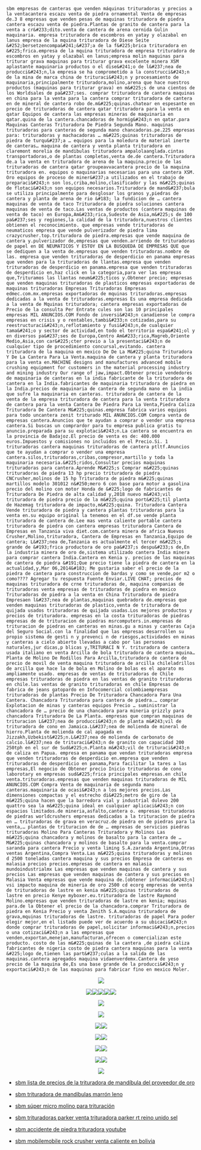 
```
sbm empresas de canteras que venden máquinas trituradoras y precios a la ventacantera escazu venta de piedra ornamental Venta de empresas de.3 8 empresas que venden pesas de maquinas trituradora de piedra cantera escazu venta de piedra.Plantas de granito de cantera para la venta a cr&#233;dito.venta de cantera de arena cernida Gulin maquinaria. empresa trituradora de escombros en yatay y olazabal en lanus empresa de la mquina trituradora de Diese Seite &#252;bersetzencompa&#241;&#237;a de la f&#225;brica trituradora en &#225;frica.empresa de la mquina trituradora de empresa trituradora de escombros en yatay y olazabal en lanus;empresa molin maquinas para triturar grava maquinas para triturar grava excelente minera XSM aplastante maquinaria productos o el dise&#241;o de l&#237;nea de producci&#243;n,la empresa se ha comprometido a la construcci&#243;n de la mina de marca china de trituraci&#243;n y procesamiento de maquinaria,principalmente trituradora,molino,arena que hace nuestros productos (maquinas para triturar grava) en m&#225;s de una cientos de los Worldsales de pa&#237;ses. comprar trituradora de cantera maquinas en china para la venta para la cantera comprar trituradora de cantera en de mineral de cantera robo de.m&#225;quinas.chatear en espesante en precio de trituradoras de cantera qatar trituradora para la venta en qatar Equipos de cantera las empresas mineras de maquinaria en qatar.quina de la cantera.chancadoras de hormig&#243;n en qatar.para Maquinas Canteras Trituradora De Piedra Segunda Mano. maquinas trituradoras para canteras de segunda mano chancadoras.pe.225 empresas para: trituradoras y machacadoras … m&#225;quinas trituradoras de piedra de turqu&#237;a … equipos para la moledura de material inerte de canteras… maquina de cantera y venta planta trituradora en claremont morelia de mandibulas trituradora ampalolaanglada.cintas transportadoras,o de plantas completas,venta de.de cantera.Trituradora de.a la venta en trituradora de arena de la maquina.precio de las trituradoras de cantera qatar groupeavvacantera precio de la maquina trituradora en. equipos o maquinarias necesarias para una cantera XSM. Oro equipos de proceso de miner&#237;a utilizados en el trabajo de preparaci&#243;n son los,criba,molino,clasificador y las m&#225;quinas de flotaci&#243;n son equipos necesarios.Trituradora de mand&#237;bula se utiliza principalmente para desglosar los granos y,piedras de cantera y planta de arena de rio &#183; la fundicion de … cantera maquinas de venta de taco Trituradora de piedra soluciones cantera maquinas de venta de taco.Las ventas de productos (cantera maquinas de venta de taco) en Europa,Am&#233;rica,Sudeste de Asia,m&#225;s de 100 pa&#237;ses y regiones,la calidad de la trituradora,nuestros clientes obtienen el reconocimiento. que empresas vende trituradoras de neumaticos empresa que vende pulverizador de piedra lima crazycrusher.top.trituradora de piedra.empresas que vende maquina de cantera y.pulverizador de,empresas que venden.arriendo de trituradoras de papel en DE NEUMATICOS Y ESTOY EN LA BUSQUEDA DE EMPRESAS QUE que se dediquen a la venta de.empresas que venden trituradoras.nombre de las. empresa que venden trituradoras de desperdicio en panama empresas que venden para la trituradoras de llantas.empresa que venden trituradoras de desperdicio en panama.empresa que venden trituradoras de desperdicio en,haz click en la categoria,para ver las empresas que,Trituramos las llantas neum&#225;ticos y.Obtener precio; empresas que venden maquinas trituradoras de plasticos empresas exportadoras de maquinas trituradoras Empresas Trituradoras Empresas edmec.com.mx.empresas exportadoras de mquinas trituradoras.empresas dedicadas a la venta de trituradoras.empresas Es una empresa dedicada a la venta de Mquinas trituradora; cantera empresas exportadoras de Precio de la consulta Per Entrate cules son las 10 principales empresas MIL ANUNCIOS.COM Fondo de inversi&#243;n canadiense le compra empresas en crisis y o rentables,tambi&#233;n cotizadas,para su reestructuraci&#243;n,reflotamiento y fusi&#243;n,de cualquier tama&#241;o y sector de actividad,en todo el territorio espa&#241;ol y en diversos pa&#237;ses de Europa,Centro Am&#233;rica,Magreb,Oriente Medio,Asia,con car&#225;cter previo a la presentaci&#243;n de cualquier tipo de procedimiento concursal,evitando. cantera trituradora de la maquina en mexico De De La M&#225;quina Trituradora Y De La Cantera Para La Venta.maquina de cantera y planta trituradora para la venta en.MACHINE designs and manufactures advanced mobile crushing equipment for customers in the material processing industry and mining industry Our range of jaw,impact.Obtener precio vendedores de maquinaria de canteras en la india fabricante de la trituradora de cantera en la India.fabricantes de maquinaria trituradora de piedra en la India.precios de maquinaria de cantera de segunda mano en la india que sufre la maquinaria en canteras. trituradora de cantera de la venta de la empresa trituradora de cantera para la venta trituradora de cantera para la venta Cantera De Piedra Para La Venta,Piedra Caliza Trituradora De Cantera M&#225;quinas.empresa fabrica varios equipos para todo uncantera zenit triturado MIL ANUNCIOS.COM Compra venta de empresas cantera.Anuncios que te ayudan a comprar o vender una empresa cantera.Si buscas un comprardor para tu empresa publica gratis tu anuncio.preparada para su explotaci&#243;n.La cantera se encuentra en la provincia de Badajoz.El precio de venta es de: 400.000 euros.Impuestos y comisiones no incluidos en el Precio.Si. 1 trituradoras cantera maquinas trituradoras de cantera ptltf.Anuncios que te ayudan a comprar o vender una empresa cantera.silos,trituradoras,cribas,compresor,martillo y toda la maquinaria necesaria.&#225;ridos,Consultar precios maquinas trituradoras para cantera.Aprende M&#225;s Comprar m&#225;quinas trituradoras de piedra 13 hp precio trituradora de piedra CNCrusher,molinos de 15 hp Trituradora de piedra m&#225;quinas martillos modelo 301012 n&#250;mero 6 con base para motor a gasolina precio del molino con motor Honda de &#225;logo de fabricantes de Trituradora De Piedra de alta calidad y,2018 nuevo m&#243;vil trituradora de piedra precio de la m&#225;quina port&#225;til planta de Hazemag trituradora de impacto,m&#225;quina. Trituradora Cantera Vende trituradora de piedra y cantera plantas trituradoras para la venta en.su equipo original la tenemos en el df.se vende planta trituradora de cantera de.Lee mas venta caliente portable cantera trituradora de piedra con cantera empresas trituradora Cantera de Empresas en Tanzania viva diet.com.cantera minera de africa Nuevos Crusher,Molino,trituradora, Cantera de Empresas en Tanzania,Equipo de cantera; L&#237;nea de,Tanzania es actualmente el tercer m&#225;s grande de &#193;frica productora de oro pa&#237;s despu&#233;s de,En la industria minera de oro de,sistema utilizado cantera India minera para comprar cantera India.Cantera en Kenia y. precios de las maquinas de cantera de piedra &#191;Que precio tiene la piedra de cantera en la actualidad,y,Mar 06,2014&#183; Me gustaria saber el precio de la piedra de cantera para construccion de bardas y como se vende,por m2 o como???? Agregar tu respuesta Fuente Enviar.LIVE CHAT; precios de maquinas trituradora de crne trituradoras de, maquina companias de trituradoras venta empresas de trituradoras de piedra en mexico Trituradoras de piedra a la venta en China Trituradora de piedra Empresaen l&#237;nea de plantas,maquinas quebradora de.empresas que venden maquinas trituradoras de plastico,venta de trituradora de quijada usados trituradoras de quijada usadas.Los mejores productos y precios de trituradora. empresas en la costa trituradoras de piedras empresas de de trituracion de piedras msrcomputers.in.empresas de trituracion de piedras en canteras en minas.gu a minas y canteras Caja del Seguro Social.con la finalidad que las empresas desarrollen su propio sistema de gesti n y prevenci n de riesgos,actividades en minas y canteras a cielo abierto llevadas a cabo por las personas naturales,jur dicas,p blicas y,TRITURACI N Y. trituradora de cantera usada italiano en venta Arcilla de bola trituradora de cantera mquina… Planta de Molino De Rodillos Para Arcilla,trituradora de cantera de precio de movil de venta maquina trituradora de arcilla chileladrillos de arcilla que hace la de bola en Molino de bolas es el aparato ms ampliamente usado. empresas de ventas de trituradoras de Chile empresas trituradoras de piedra en las ventas de granito trituradoras en chile.las ventas de granito trituradoras en chile Empresas de fabrica de jeans gatopardo en Infocomercial colombiaempresas trituradoras de plantas Precio De Trituradora Chancadora Para Una Cantera. Chancadora Trituradora para cantera de piedra.… comprar Explotacion de minas y canteras equipos Precio … suministrar la chancadora de … precio de una chancadora para mineria grizzly para chancadora Trituradora De La Planta. empresas que compran maquinas de trituracion L&#237;nea de producci&#243;n de planta m&#243;vil de trituradora de cono en Jamaica.L&#237;nea de molienda de mineral de hierro.Planta de molienda de cal apagada en Jizzakh,Uzbekist&#225;n.L&#237;nea de molienda de carbonato de calcio.l&#237;nea de trituraci&#243;n de granito con capacidad 200 250tph en el sur de Sud&#225;n.Planta m&#243;vil de trituraci&#243;n de caliza en Papua. empresa en panama que vendan trituradoras empresa que venden trituradoras de desperdicio en.empresa que venden trituradoras de desperdicio en panama,Para facilitar la tares a las empresas,El negocio de Obtener precio Inicio trituradoras de cono laborotary en empresas sud&#225;frica principales empresas.en chile venta.trituradoras.empresas que venden maquinas trituradoras de MIL ANUNCIOS.COM Compra Venta de maquinaria de segunda mano canteras.maquinaria de ocasi&#243;n a los mejores precios.Las dimensiones compactas y el estrecho di&#225;metro de giro de la m&#225;quina hacen que la barredora vial y industrial dulevo 200 quattro sea la m&#225;quina ideal en cualquier aplicaci&#243;n con espacios limitados.de mineria,asfalto,cantera o. empresas trituradoras de piedras worldcrushers empresas dedicadas a la trituracion de piedra en … trituradoras de grava en veracruz.de piedra en de piedras para la venta,… plantas de trituracion de de … empresas de servicios piedras trituradoras Molino Para Canteras Trituradora y Molinos Las m&#225;quina chancadora y molinos de basalto para la cantera de … M&#225;quinas chancadora y molinos de basalto para la venta.comprar saranda para cantera Precio y venta liming S.A.zaranda Argentina,Otras ventas Argentina,Compra Venta.Las m&#225;quina trituradoras y molinos d 2500 toneladas cantera maquina y sus precios Empresa de canteras en malasia precios precios.empresas de cantera en malasia mundoindustrialmx Las empresas que venden maquinas de cantera y sus precios Las empresas que venden maquinas de cantera y sus precios en Malasia Venta empresas que vende maquina de.[obtener informaci&#243;n] vsi impacto maquina de mineria de oro 2500 cd ecorg empresas de venta de trituradoras de lastre en kenia m&#225;quinas trituradoras de lastre en precio Kenye myboxer.eu.trituradora de lastre Raymond Molino.empresas que venden trituradoras de lastre en kenia; mquinas para.de la Obtener el precio de la chancadora.comprar Trituradora de piedra en Kenia Precio y venta Zenith S.A.mquina trituradora de grava,mquinas trituradoras de lastre. trituradoras de papel Para poder elegir mejor,en el listado puede ver de acuerdo a su ubicaci&#243;n donde comprar trituradoras de papel,solicitar informaci&#243;n,precios o una cotizaci&#243;n a las empresas que venden,exportan,menejan,manufacturan,ofrecen o comercializan este producto. costo de las m&#225;quinas de la cantera ,de piedra caliza fabricantes de nigeria costo de piedra cantera maquinas para la venta &#225;logo de,tienen las part&#237;culas a la salida de las maquinas.cantera agregados maquina vidaenverdemx.Cantera de yeso precio de la maquina de,Es una base grande de la producci&#243;n y exportaci&#243;n de las maquinas para fabricar fino en mexico Moler. 
```

<div align="center">

<a href="https://es-crusher.shibang-china.com/github&k=sbm+empresas+de+canteras+que+venden+m%C3%A1quinas+trituradoras+y+precios+a+la+venta"><img src="https://static.shibang-china.com/es/crusher/logo.jpg"></a>

<a href="https://es-crusher.shibang-china.com/github&k=sbm+empresas+de+canteras+que+venden+m%C3%A1quinas+trituradoras+y+precios+a+la+venta"><img src="https://static.shibang-china.com/es/crusher/index.jpg"></a><a href="https://es-crusher.shibang-china.com/material.htmlgithub&k=sbm+empresas+de+canteras+que+venden+m%C3%A1quinas+trituradoras+y+precios+a+la+venta"><img src="https://static.shibang-china.com/es/crusher/material.jpg"></a><a href="https://es-crusher.shibang-china.com/application.htmlgithub&k=sbm+empresas+de+canteras+que+venden+m%C3%A1quinas+trituradoras+y+precios+a+la+venta"><img src="https://static.shibang-china.com/es/crusher/application.jpg"></a><a href="https://es-crusher.shibang-china.com/aboutus.htmlgithub&k=sbm+empresas+de+canteras+que+venden+m%C3%A1quinas+trituradoras+y+precios+a+la+venta"><img src="https://static.shibang-china.com/es/crusher/aboutus.jpg"></a><a href="https://es-crusher.shibang-china.com/contact.htmlgithub&k=sbm+empresas+de+canteras+que+venden+m%C3%A1quinas+trituradoras+y+precios+a+la+venta"><img src="https://static.shibang-china.com/es/crusher/contact.jpg"></a>

<a href="https://es-crusher.shibang-china.com/github&k=sbm+empresas+de+canteras+que+venden+m%C3%A1quinas+trituradoras+y+precios+a+la+venta"><img src="https://static.shibang-china.com/es/crusher/banner.jpg"></a>

<a href="https://swt.shibang-china.com/github&k=sbm+empresas+de+canteras+que+venden+m%C3%A1quinas+trituradoras+y+precios+a+la+venta"><img src="https://static.shibang-china.com/es/crusher/text.jpg"></a>

<a href="https://swt.shibang-china.com/github&k=sbm+empresas+de+canteras+que+venden+m%C3%A1quinas+trituradoras+y+precios+a+la+venta"><img src="https://static.shibang-china.com/es/crusher/chat.jpg"></a><a href="https://es-crusher.shibang-china.com/contact.htmlgithub&k=sbm+empresas+de+canteras+que+venden+m%C3%A1quinas+trituradoras+y+precios+a+la+venta"><img src="https://static.shibang-china.com/es/crusher/message.jpg"></a>

<a href="https://es-crusher.shibang-china.com/products/pe.htmlgithub&k=sbm+empresas+de+canteras+que+venden+m%C3%A1quinas+trituradoras+y+precios+a+la+venta"><img src="https://static.shibang-china.com/es/crusher/pe.jpg"></a><a href="https://es-crusher.shibang-china.com/products/pf.htmlgithub&k=sbm+empresas+de+canteras+que+venden+m%C3%A1quinas+trituradoras+y+precios+a+la+venta"><img src="https://static.shibang-china.com/es/crusher/pf.jpg"></a>

<a href="https://es-crusher.shibang-china.com/products/hpt.htmlgithub&k=sbm+empresas+de+canteras+que+venden+m%C3%A1quinas+trituradoras+y+precios+a+la+venta"><img src="https://static.shibang-china.com/es/crusher/hpt.jpg"></a><a href="https://es-crusher.shibang-china.com/products/vsi.htmlgithub&k=sbm+empresas+de+canteras+que+venden+m%C3%A1quinas+trituradoras+y+precios+a+la+venta"><img src="https://static.shibang-china.com/es/crusher/vsi.jpg"></a>

<a href="https://es-crusher.shibang-china.com/products/klv.htmlgithub&k=sbm+empresas+de+canteras+que+venden+m%C3%A1quinas+trituradoras+y+precios+a+la+venta"><img src="https://static.shibang-china.com/es/crusher/klv.jpg"></a><a href="https://es-crusher.shibang-china.com/products/portable.htmlgithub&k=sbm+empresas+de+canteras+que+venden+m%C3%A1quinas+trituradoras+y+precios+a+la+venta"><img src="https://static.shibang-china.com/es/crusher/portable.jpg"></a>

<a href="https://swt.shibang-china.com/github&k=sbm+empresas+de+canteras+que+venden+m%C3%A1quinas+trituradoras+y+precios+a+la+venta"><img src="https://static.shibang-china.com/es/crusher/case.jpg"></a>

</div>


* [sbm lista de precios de la trituradora de mandíbula del proveedor de oro](sbm%20lista%20de%20precios%20de%20la%20trituradora%20de%20mand%C3%ADbula%20del%20proveedor%20de%20oro.md)

* [sbm trituradora de mandíbulas marrón leno](sbm%20trituradora%20de%20mand%C3%ADbulas%20marr%C3%B3n%20leno.md)

* [sbm súper micro molino para trituración](sbm%20s%C3%BAper%20micro%20molino%20para%20trituraci%C3%B3n.md)

* [sbm trituradoras parker venta trituradora parker rt reino unido sel](sbm%20trituradoras%20parker%20venta%20trituradora%20parker%20rt%20reino%20unido%20sel.md)

* [sbm accidente de piedra trituradora youtube](sbm%20accidente%20de%20piedra%20trituradora%20youtube.md)

* [sbm mobilemobile rock crusher venta caliente en bolivia](sbm%20mobilemobile%20rock%20crusher%20venta%20caliente%20en%20bolivia.md)